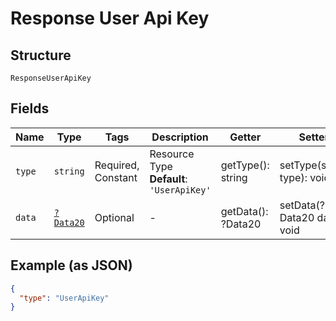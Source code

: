 
# Response User Api Key

## Structure

`ResponseUserApiKey`

## Fields

| Name | Type | Tags | Description | Getter | Setter |
|  --- | --- | --- | --- | --- | --- |
| `type` | `string` | Required, Constant | Resource Type<br>**Default**: `'UserApiKey'` | getType(): string | setType(string type): void |
| `data` | [`?Data20`](../../doc/models/data-20.md) | Optional | - | getData(): ?Data20 | setData(?Data20 data): void |

## Example (as JSON)

```json
{
  "type": "UserApiKey"
}
```

